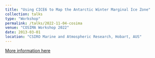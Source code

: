```yaml
---
title: "Using CICE6 to Map the Antarctic Winter Marginal Ice Zone"
collection: talks
type: "Workshop"
permalink: /talks/2022-11-04-cosima
venue: "COSIMA Workshop 2022"
date: 2013-03-01
location: "CSIRO Marine and Atmospheric Research, Hobart, AUS"
---
```


[More information here](http://cosima.org.au/index.php/meetings/cosima2022/)

